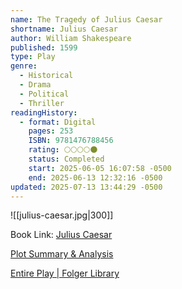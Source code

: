```yaml
---
name: The Tragedy of Julius Caesar
shortname: Julius Caesar
author: William Shakespeare
published: 1599
type: Play
genre:
  - Historical
  - Drama
  - Political
  - Thriller
readingHistory:
  - format: Digital
    pages: 253
    ISBN: 9781476788456
    rating: 🌕🌕🌕🌕🌑
    status: Completed
    start: 2025-06-05 16:07:58 -0500
    end: 2025-06-13 12:32:16 -0500
updated: 2025-07-13 13:44:29 -0500
---
```


![[julius-caesar.jpg|300]]

Book Link: [Julius Caesar](https://www.goodreads.com/book/show/21943105-julius-caesar)

[Plot Summary & Analysis](https://www.litcharts.com/shakescleare/shakespeare-translations/julius-caesar)

[Entire Play \| Folger Library](https://www.folger.edu/explore/shakespeares-works/julius-caesar/read/)
